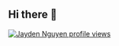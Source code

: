 ## Hi there 👋

<!--
**diep233/diep233** is a ✨ _special_ ✨ repository because its `README.md` (this file) appears on your GitHub profile.

Here are some ideas to get you started:

- 🔭 I’m currently working on ...
- 🌱 I’m currently learning ...
- 👯 I’m looking to collaborate on ...
- 🤔 I’m looking for help with ...
- 💬 Ask me about ...
- 📫 How to reach me: ...
- 😄 Pronouns: ...
- ⚡ Fun fact: ...
-->
[![Jayden Nguyen profile views](https://u8views.com/api/v1/github/profiles/54406682/views/day-week-month-total-count.svg)](https://u8views.com/github/diep233)
